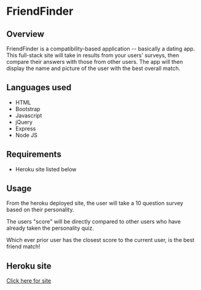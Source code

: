 # FriendFinder

## Overview
FriendFinder is a compatibility-based application -- basically a dating app. This full-stack site will take in results from your users' surveys, then compare their answers with those from other users. The app will then display the name and picture of the user with the best overall match. 

## Languages used
* HTML
* Bootstrap
* Javascript
* jQuery
* Express
* Node JS

## Requirements 
* Heroku site listed below


## Usage
From the heroku deployed site, the user will take a 10 question survey based on their personality.

The users "score" will be directly compared to other users who have already taken the personality quiz.
            
Which ever prior user has the closest score to the current user, is the best friend match!


## Heroku site
[Click here for site](https://peaceful-tundra-44887.herokuapp.com)




